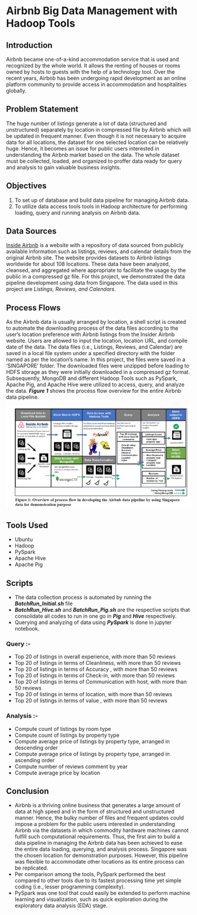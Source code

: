 # Airbnb Big Data Management with Hadoop Tools

## Introduction
Airbnb became one-of-a-kind accommodation service that is used and recognized by the whole world. It allows the renting of houses or rooms owned by hosts to guests with the help of a technology tool. Over the recent years, Airbnb has been undergoing rapid development as an online platform community to provide access in accommodation and hospitalities globally. 

## Problem Statement
The huge number of listings generate a lot of data (structured and unstructured) separately by location in compressed file by Airbnb which will be updated in frequent manner. Even though it is not necessary to acquire data for all locations, the dataset for one selected location can be relatively huge. Hence, it becomes an issue for public users interested in understanding the Airbnb market based on the data. The whole dataset must be collected, loaded, and organized to proffer data ready for query and analysis to gain valuable business insights.  

## Objectives 
1. To set up of database and build data pipeline for managing Airbnb data. 
2. To utilize data access tools tools in Hadoop architecture for performing loading, query and running analysis on Airbnb data.

## Data Sources
[Inside Airbnb](http://insideairbnb.com/get-the-data.html) is a website with a repository of data sourced from publicly available information such as listings, reviews, and calendar details from the original Airbnb site. The website provides datasets to Airbnb listings worldwide for about 108 locations. These data have been analyzed, cleansed, and aggregated where appropriate to facilitate the usage by the public in a compressed gz file. For this project, we demonstrated the data pipeline development using data from Singapore. The data used in this project are *Listings, Reviews, and Calendars*. 

## Process Flows
As the Airbnb data is usually arranged by location, a shell script is created to automate the downloading process of the data files according to the user’s location preference with Airbnb listings from the Insider Airbnb website. Users are allowed to input the location, location URL, and compile date of the data. The data files (i.e., Listings, Reviews, and Calendar) are saved in a local file system under a specified directory with the folder named as per the location’s name. In this project, the files were saved in a ‘SINGAPORE’ folder. The downloaded files were unzipped before loading to HDFS storage as they were initially downloaded in a compressed gz format. Subsequently, MongoDB and different Hadoop Tools such as PySpark, Apache Pig, and Apache Hive were utilized to access, query, and analyze the data. ***Figure 1*** shows the process flow overview for the entire Airbnb data pipeline. 

![](<!Image/Figure1.PNG>)


## Tools Used
- Ubuntu 
- Hadoop
- PySpark
- Apache Hive
- Apache Pig

## Scripts
- The data collection process is automated by running the ***BatchRun_Initial.sh*** file
- ***BatchRun_Hive.sh*** and ***BatchRun_Pig.sh*** are the respective scripts that consolidate all codes to run in one go in ***Pig*** and ***Hive*** respectively.
- Querying and analyzing of data using ***PySpark*** is done in jupyter notebook.

### Query :-
- Top 20 of listings in overall experience, with more than 50 reviews
- Top 20 of listings in terms of Cleanliness, with more than 50 reviews
- Top 20 of listings in terms of Accuracy , with more than 50 reviews
- Top 20 of listings in terms of Check-in, with more than 50 reviews
- Top 20 of listings in terms of Communication with host, with more than 50 reviews
- Top 20 of listings in terms of location, with more than 50 reviews
- Top 20 of listings in terms of value , with more than 50 reviews

### Analysis :-
- Compute count of listings by room type
- Compute count of listings by property type
- Compute average price of listings by property type, arranged in descending order
- Compute average price of listings by property type, arranged in ascending order
- Compute number of reviews comment by year
- Compute average price by location 

## Conclusion
- Airbnb is a thriving online business that generates a large amount of data at high speed and in the form of structured and unstructured manner. Hence, the bulky number of files and frequent updates could impose a problem for the public users interested in understanding Airbnb via the datasets in which commodity hardware machines cannot fulfill such computational requirements. Thus, the first aim to build a data pipeline in managing the Airbnb data has been achieved to ease the entire data loading, querying, and analysis process. Singapore was the chosen location for demonstration purposes. However, this pipeline was flexible to accommodate other locations as its entire process can be replicated.
- Per comparison among the tools, PySpark performed the best compared to other tools due to its fastest processing time yet simple coding (i.e., lesser programming complexity). 
- PySpark was one tool that could easily be extended to perform machine learning and visualization, such as quick exploration during the exploratory data analysis (EDA) stage.


